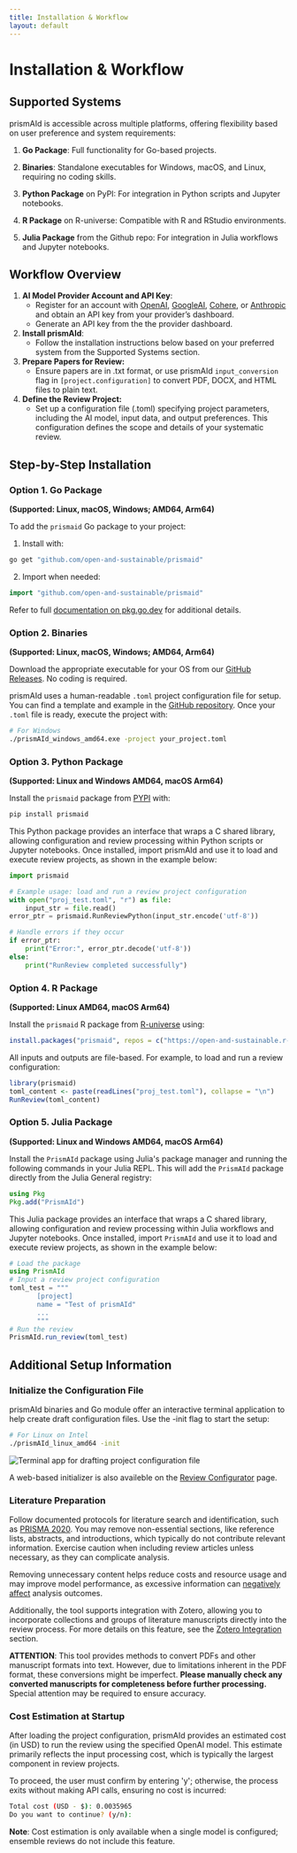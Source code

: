 ```yaml
---
title: Installation & Workflow
layout: default
---
```


# Installation & Workflow

## Supported Systems
prismAId is accessible across multiple platforms, offering flexibility based on user preference and system requirements:

1. **Go Package**: Full functionality for Go-based projects.

2. **Binaries**: Standalone executables for Windows, macOS, and Linux, requiring no coding skills.

3. **Python Package** on PyPI: For integration in Python scripts and Jupyter notebooks.

4. **R Package** on R-universe: Compatible with R and RStudio environments.

5. **Julia Package** from the Github repo: For integration in Julia workflows and Jupyter notebooks.

## Workflow Overview
1. **AI Model Provider Account and API Key**:
    - Register for an account with [OpenAI](https://www.openai.com/), [GoogleAI](https://aistudio.google.com), [Cohere](https://cohere.com/), or [Anthropic](https://www.anthropic.com/) and obtain an API key from your provider’s dashboard.
    - Generate an API key from the the provider dashboard.
2. **Install prismAId**:
    - Follow the installation instructions below based on your preferred system from the Supported Systems section.
3. **Prepare Papers for Review:**
    - Ensure papers are in .txt format, or use prismAId `input_conversion` flag in `[project.configuration]` to convert PDF, DOCX, and HTML files to plain text.
4. **Define the Review Project:**
    - Set up a configuration file (.toml) specifying project parameters, including the AI model, input data, and output preferences. This configuration defines the scope and details of your systematic review.


## Step-by-Step Installation

### Option 1. Go Package

**(Supported: Linux, macOS, Windows; AMD64, Arm64)**

To add the `prismaid` Go package to your project:
1. Install with:
```bash
go get "github.com/open-and-sustainable/prismaid"
```

2. Import when needed:
```go
import "github.com/open-and-sustainable/prismaid"
```

Refer to full [documentation on pkg.go.dev](https://pkg.go.dev/github.com/open-and-sustainable/prismaid) for additional details.

### Option 2. Binaries

**(Supported: Linux, macOS, Windows; AMD64, Arm64)**

Download the appropriate executable for your OS from our [GitHub Releases](https://github.com/open-and-sustainable/prismaid/releases). No coding is required.

prismAId uses a human-readable `.toml` project configuration file for setup. You can find a template and example in the [GitHub repository](https://github.com/open-and-sustainable/prismaid/tree/main/projects). Once your `.toml` file is ready, execute the project with:
```bash
# For Windows
./prismAId_windows_amd64.exe -project your_project.toml
```

### Option 3. Python Package

**(Supported: Linux and Windows AMD64, macOS Arm64)**

Install the `prismaid` package from [PYPI](https://pypi.org/project/prismaid/) with:
```bash
pip install prismaid
```
This Python package provides an interface that wraps a C shared library, allowing configuration and review processing within Python scripts or Jupyter notebooks. Once installed, import prismAId and use it to load and execute review projects, as shown in the example below:
```python
import prismaid

# Example usage: load and run a review project configuration
with open("proj_test.toml", "r") as file:
    input_str = file.read()
error_ptr = prismaid.RunReviewPython(input_str.encode('utf-8'))

# Handle errors if they occur
if error_ptr:
    print("Error:", error_ptr.decode('utf-8'))
else:
    print("RunReview completed successfully")
```

### Option 4. R Package

**(Supported: Linux AMD64, macOS Arm64)**

Install the `prismaid` R package from [R-universe](https://open-and-sustainable.r-universe.dev/prismaid) using:
```r
install.packages("prismaid", repos = c("https://open-and-sustainable.r-universe.dev", "https://cloud.r-project.org"))
```

All inputs and outputs are file-based. For example, to load and run a review configuration:
```r
library(prismaid)
toml_content <- paste(readLines("proj_test.toml"), collapse = "\n")
RunReview(toml_content)
```

### Option 5. Julia Package

**(Supported: Linux and Windows AMD64, macOS Arm64)**

Install the `PrismAId` package using Julia's package manager and running the following commands in your Julia REPL. This will add the `PrismAId` package directly from the Julia General registry:
```julia
using Pkg
Pkg.add("PrismAId")
```

This Julia package provides an interface that wraps a C shared library, allowing configuration and review processing within Julia workflows and Jupyter notebooks. Once installed, import `PrismAId` and use it to load and execute review projects, as shown in the example below:
```julia
# Load the package
using PrismAId
# Input a review project configuration
toml_test = """
       [project]
       name = "Test of prismAId"
       ...
       """
# Run the review
PrismAId.run_review(toml_test)
```

## Additional Setup Information

### Initialize the Configuration File
prismAId binaries and Go module offer an interactive terminal application to help create draft configuration files. Use the -init flag to start the setup: 
```bash
# For Linux on Intel
./prismAId_linux_amd64 -init
```

![Terminal app for drafting project configuration file](https://raw.githubusercontent.com/ricboer0/prismaid/main/figures/terminal.gif)

A web-based initializer is also availeble on the [Review Configurator](review-configurator) page.

### Literature Preparation
Follow documented protocols for literature search and identification, such as [PRISMA 2020](https://doi.org/10.1136/bmj.n71). You may remove non-essential sections, like reference lists, abstracts, and introductions, which typically do not contribute relevant information. Exercise caution when including review articles unless necessary, as they can complicate analysis.

Removing unnecessary content helps reduce costs and resource usage and may improve model performance, as excessive information can [negatively affect](https://arxiv.org/abs/2404.08865) analysis outcomes.

Additionally, the tool supports integration with Zotero, allowing you to incorporate collections and groups of literature manuscripts directly into the review process. For more details on this feature, see the [Zotero Integration](https://open-and-sustainable.github.io/prismaid/using-prismaid.html#zotero-integration) section.

**<span class="blink">ATTENTION</span>**: This tool provides methods to convert PDFs and other manuscript formats into text. However, due to limitations inherent in the PDF format, these conversions might be imperfect. **Please manually check any converted manuscripts for completeness before further processing.** Special attention may be required to ensure accuracy.

### Cost Estimation at Startup
After loading the project configuration, prismAId provides an estimated cost (in USD) to run the review using the specified OpenAI model. This estimate primarily reflects the input processing cost, which is typically the largest component in review projects.

To proceed, the user must confirm by entering 'y'; otherwise, the process exits without making API calls, ensuring no cost is incurred:
```bash
Total cost (USD - $): 0.0035965
Do you want to continue? (y/n): 
```
**Note**: Cost estimation is only available when a single model is configured; ensemble reviews do not include this feature.


<div id="wcb" class="carbonbadge"></div>
<script src="https://unpkg.com/website-carbon-badges@1.1.3/b.min.js" defer></script>
